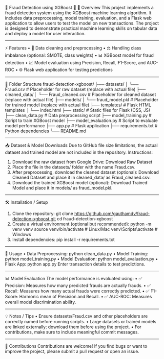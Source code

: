 🚨 Fraud Detection using XGBoost 🚨
🌟 Overview
This project implements a fraud detection system using the XGBoost machine learning algorithm. It includes data preprocessing, model training, evaluation, and a Flask web application to allow users to test the model on new transactions.
The project is designed to demonstrate practical machine learning skills on tabular data and deploy a model for user interaction.
________________________________________
⚡ Features
•	🧹 Data cleaning and preprocessing
•	⚖️ Handling class imbalance (optional: SMOTE, class weights)
•	📊 XGBoost model for fraud detection
•	📈 Model evaluation using Precision, Recall, F1-Score, and AUC-ROC
•	🌐 Flask web application for testing predictions
________________________________________
📁 Folder Structure
fraud-detection-xgboost/
├── datasets/
│   └── Fraud.csv         # Placeholder for raw dataset (replace with actual file)
├── cleaned_data/
│   └── Fraud_cleaned.csv # Placeholder for cleaned dataset (replace with actual file)
├── models/
│   └── fraud_model.pkl   # Placeholder for trained model (replace with actual file)
├── templates/            # Flask HTML templates
│   └── index.html
├── static/               # Static files for Flask (CSS, JS)
├── clean_data.py         # Data preprocessing script
├── model_training.py     # Script to train XGBoost model
├── model_evaluation.py   # Script to evaluate model performance
├── app.py                # Flask application
├── requirements.txt      # Python dependencies
└── README.md
________________________________________
📥 Dataset & Model Downloads
Due to GitHub file size limitations, the actual dataset and trained model are not included in the repository.
Instructions:
1.	Download the raw dataset from Google Drive: Download Raw Dataset
2.	Place the file in the datasets/ folder with the name Fraud.csv.
3.	After preprocessing, download the cleaned dataset (optional): Download Cleaned Dataset and place it in cleaned_data/ as Fraud_cleaned.csv.
4.	Download the trained XGBoost model (optional): Download Trained Model and place it in models/ as fraud_model.pkl.
________________________________________
🛠 Installation / Setup
1.	Clone the repository:
git clone https://github.com/gauthamdv/fraud-detection-xgboost.git
cd fraud-detection-xgboost
2.	Create a virtual environment (optional but recommended):
python -m venv venv
source venv/bin/activate  # Linux/Mac
venv\Scripts\activate     # Windows
3.	Install dependencies:
pip install -r requirements.txt
________________________________________
🚀 Usage
•	Data Preprocessing:
python clean_data.py
•	Model Training:
python model_training.py
•	Model Evaluation:
python model_evaluation.py
•	Flask App:
python app.py
Enter transaction details to test predictions.
________________________________________
📊 Model Evaluation
The model performance is evaluated using:
•	✅ Precision: Measures how many predicted frauds are actually frauds.
•	✅ Recall: Measures how many actual frauds were correctly predicted.
•	✅ F1-Score: Harmonic mean of Precision and Recall.
•	✅ AUC-ROC: Measures overall model discrimination ability.
________________________________________
💡 Notes / Tips
•	Ensure datasets/Fraud.csv and other placeholders are correctly named before running scripts.
•	Large datasets or trained models are linked externally; download them before using the project.
•	For contributions, make sure to include meaningful commit messages.
________________________________________
🤝 Contributions
Contributions are welcome! If you find bugs or want to improve the project, please submit a pull request or open an issue.

